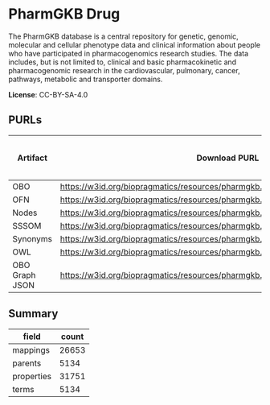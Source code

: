# PharmGKB Drug

The PharmGKB database is a central repository for genetic, genomic, molecular and cellular phenotype data and clinical information about people who have participated in pharmacogenomics research studies. The data includes, but is not limited to, clinical and basic pharmacokinetic and pharmacogenomic research in the cardiovascular, pulmonary, cancer, pathways, metabolic and transporter domains.

**License**: CC-BY-SA-4.0

## PURLs

| Artifact       | Download PURL                                                                     | Latest Versioned Download PURL   |
|----------------|-----------------------------------------------------------------------------------|----------------------------------|
| OBO            | https://w3id.org/biopragmatics/resources/pharmgkb.drug/pharmgkb.drug.obo          |                                  |
| OFN            | https://w3id.org/biopragmatics/resources/pharmgkb.drug/pharmgkb.drug.ofn          |                                  |
| Nodes          | https://w3id.org/biopragmatics/resources/pharmgkb.drug/pharmgkb.drug.tsv          |                                  |
| SSSOM          | https://w3id.org/biopragmatics/resources/pharmgkb.drug/pharmgkb.drug.sssom.tsv    |                                  |
| Synonyms       | https://w3id.org/biopragmatics/resources/pharmgkb.drug/pharmgkb.drug.synonyms.tsv |                                  |
| OWL            | https://w3id.org/biopragmatics/resources/pharmgkb.drug/pharmgkb.drug.owl          |                                  |
| OBO Graph JSON | https://w3id.org/biopragmatics/resources/pharmgkb.drug/pharmgkb.drug.json         |                                  |

## Summary

| field      |   count |
|------------|---------|
| mappings   |   26653 |
| parents    |    5134 |
| properties |   31751 |
| terms      |    5134 |
